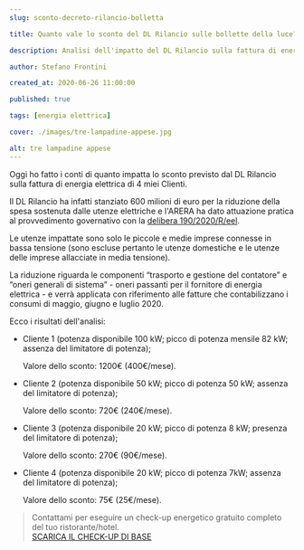 ```yaml
---
slug: sconto-decreto-rilancio-bolletta

title: Quanto vale lo sconto del DL Rilancio sulle bollette della luce?

description: Analisi dell'impatto del DL Rilancio sulla fattura di energia elettrica di 4 aziende.

author: Stefano Frontini

created_at: 2020-06-26 11:00:00

published: true

tags: [energia elettrica]

cover: ./images/tre-lampadine-appese.jpg

alt: tre lampadine appese
---
```


Oggi ho fatto i conti di quanto impatta lo sconto previsto dal DL Rilancio sulla fattura di energia elettrica di 4 miei Clienti.

Il DL Rilancio ha infatti stanziato 600 milioni di euro per la riduzione della spesa sostenuta dalle utenze elettriche e l'ARERA ha dato attuazione pratica al provvedimento governativo con la [delibera 190/2020/R/eel](https://www.arera.it/it/docs/20/190-20e.htm).

Le utenze impattate sono solo le piccole e medie imprese connesse in bassa tensione (sono escluse pertanto le utenze domestiche e le utenze delle imprese allacciate in media tensione).

La riduzione riguarda le componenti “trasporto e gestione del contatore” e “oneri generali di sistema” - oneri passanti per il fornitore di energia elettrica - e verrà applicata con riferimento alle fatture che contabilizzano i consumi di maggio, giugno e luglio 2020.

Ecco i risultati dell'analisi:

- Cliente 1 (potenza disponibile 100 kW; picco di potenza mensile 82 kW; assenza del limitatore di potenza);

  <span class="grassetto">Valore dello sconto: 1200€</span> (400€/mese).

- Cliente 2 (potenza disponibile 50 kW; picco di potenza 50 kW; assenza del limitatore di potenza);

  <span class="grassetto">Valore dello sconto: 720€</span> (240€/mese).

* Cliente 3 (potenza disponibile 20 kW; picco di potenza 8 kW; presenza del limitatore di potenza);

  <span class="grassetto">Valore dello sconto: 270€</span> (90€/mese).

- Cliente 4 (potenza disponibile 20 kW; picco di potenza 7kW; assenza del limitatore di potenza);

  <span class="grassetto">Valore dello sconto: 75€</span> (25€/mese).



> <g-link to="/contatti">Contattami</g-link> per eseguire un check-up energetico gratuito completo del tuo ristorante/hotel.<br>
<a href="/check-up-energetico.pdf" download>SCARICA IL CHECK-UP DI BASE</a>
